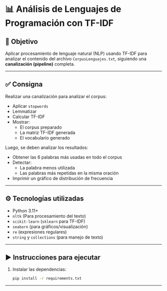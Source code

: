 # 📊 Análisis de Lenguajes de Programación con TF-IDF

## 🎯 Objetivo
Aplicar procesamiento de lenguaje natural (NLP) usando TF-IDF para analizar el contenido del archivo `CorpusLenguajes.txt`, siguiendo una **canalización (pipeline)** completa.

---

## ✅ Consigna

Realizar una canalización para analizar el corpus:
- Aplicar `stopwords`
- Lemmatizar
- Calcular TF-IDF
- Mostrar:
  - El corpus preparado
  - La matriz TF-IDF generada
  - El vocabulario generado

Luego, se deben analizar los resultados:
- Obtener las 6 palabras más usadas en todo el corpus
- Detectar:
  - La palabra menos utilizada
  - Las palabras más repetidas en la misma oración
- Imprimir un gráfico de distribución de frecuencia

---

## ⚙️ Tecnologías utilizadas

- Python 3.11+
- `nltk` (Para procesamiento del texto)
- `scikit-learn` (`sklearn` para TF-IDF)
- `seaborn` (para gráficos/visualización)
- `re` (expresiones regulares)
- `string` y `collections` (para manejo de texto)

---


## ▶️ Instrucciones para ejecutar

1. Instalar las dependencias:
   ```bash
   pip install -r requirements.txt

---
